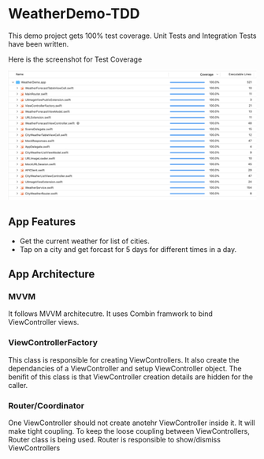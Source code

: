 # WeatherDemo-TDD
This demo project gets 100% test coverage. Unit Tests and Integration Tests have been written. 

Here is the screenshot for Test Coverage

![Alt text](/Screenshots/TestCoverage.png?raw=true "Test Coverage")

## App Features
- Get the current weather for list of cities.
- Tap on a city and get forcast for 5 days for different times in a day.

## App Architecture
### MVVM
It follows MVVM architecutre. It uses Combin framwork to bind ViewController views.
### ViewControllerFactory
This class is responsible for creating ViewControllers. It also create the dependancies of a ViewController and setup ViewController object. The benifit of this class is that ViewController creation details are hidden for the caller.
### Router/Coordinator
One ViewController should not create anotehr ViewController inside it. It will make tight coupling. To keep the loose coupling between ViewControllers, Router class is being used. Router is responsible to show/dismiss ViewControllers
